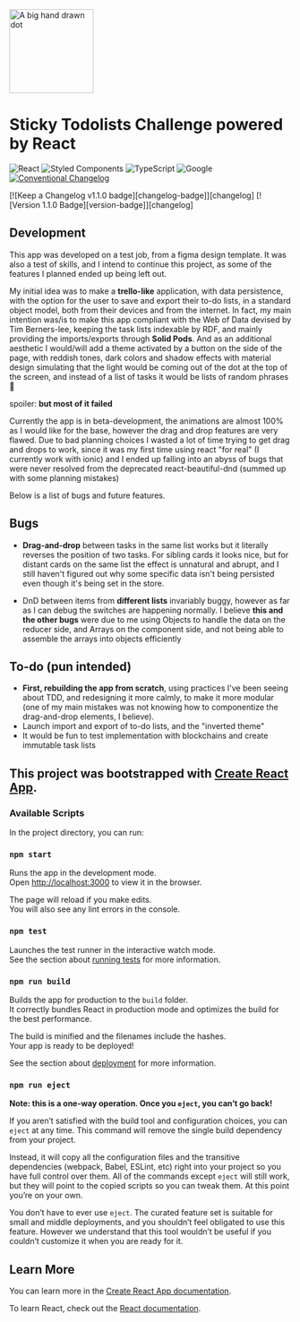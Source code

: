 <img src=https://i.imgur.com/SaOSr8Q.png[/img height=150 alt="A big hand drawn dot"/>

# Sticky Todolists Challenge powered by React

![React](https://img.shields.io/badge/react-%2320232a.svg?style=for-the-badge&logo=react&logoColor=%2361DAFB) ![Styled Components](https://img.shields.io/badge/styled--components-DB7093?style=for-the-badge&logo=styled-components&logoColor=white) ![TypeScript](https://img.shields.io/badge/typescript-%23007ACC.svg?style=for-the-badge&logo=typescript&logoColor=white) ![Google](https://img.shields.io/badge/google-4285F4?style=for-the-badge&logo=google&logoColor=white) [![Conventional Changelog](https://img.shields.io/badge/changelog-conventional-brightgreen.svg)](http://conventional-changelog.github.io)
  
[![Keep a Changelog v1.1.0 badge][changelog-badge]][changelog] [![Version 1.1.0 Badge][version-badge]][changelog]
 
## Development

This app was developed on a test job, from a figma design template. It was also a test of skills, and I intend to continue this project, as some of the features I planned ended up being left out.

My initial idea was to make a **trello-like** application, with data persistence, with the option for the user to save and export their to-do lists, in a standard object model, both from their devices and from the internet. In fact, my main intention was/is to make this app compliant with the Web of Data devised by Tim Berners-lee, keeping the task lists indexable by RDF, and mainly providing the imports/exports through **Solid Pods**. And as an additional aesthetic I would/will add a theme activated by a button on the side of the page, with reddish tones, dark colors and shadow effects with material design simulating that the light would be coming out of the dot at the top of the screen, and instead of a list of tasks it would be lists of random phrases 👻

spoiler: **but most of it failed**

  
    
Currently the app is in beta-development, the animations are almost 100% as I would like for the base, however the drag and drop features are very flawed. Due to bad planning choices I wasted a lot of time trying to get drag and drops to work, since it was my first time using react "for real" (I currently work with ionic) and I ended up falling into an abyss of bugs that were never resolved from the deprecated react-beautiful-dnd (summed up with some planning mistakes) 

Below is a list of bugs and future features.

## Bugs
- **Drag-and-drop** between tasks in the same list works but it literally reverses the position of two tasks. For sibling cards it looks nice, but for distant cards on the same list the effect is unnatural and abrupt, and I still haven't figured out why some specific data isn't being persisted even though it's being set in the store.

- DnD between items from **different lists** invariably buggy, however as far as I can debug the switches are happening normally. I believe **this and the other bugs** were due to me using Objects to handle the data on the reducer side, and Arrays on the component side, and not being able to assemble the arrays into objects efficiently 

## To-do (pun intended)
- **First, rebuilding the app from scratch**, using practices I've been seeing about TDD, and redesigning it more calmly, to make it more modular (one of my main mistakes was not knowing how to componentize the drag-and-drop elements, I believe).
- Launch import and export of to-do lists, and the "inverted theme"
- It would be fun to test implementation with blockchains and create immutable task lists


## This project was bootstrapped with [Create React App](https://github.com/facebook/create-react-app).

### Available Scripts

In the project directory, you can run:

### `npm start`

Runs the app in the development mode.\
Open [http://localhost:3000](http://localhost:3000) to view it in the browser.

The page will reload if you make edits.\
You will also see any lint errors in the console.

### `npm test`

Launches the test runner in the interactive watch mode.\
See the section about [running tests](https://facebook.github.io/create-react-app/docs/running-tests) for more information.

### `npm run build`

Builds the app for production to the `build` folder.\
It correctly bundles React in production mode and optimizes the build for the best performance.

The build is minified and the filenames include the hashes.\
Your app is ready to be deployed!

See the section about [deployment](https://facebook.github.io/create-react-app/docs/deployment) for more information.

### `npm run eject`

**Note: this is a one-way operation. Once you `eject`, you can’t go back!**

If you aren’t satisfied with the build tool and configuration choices, you can `eject` at any time. This command will remove the single build dependency from your project.

Instead, it will copy all the configuration files and the transitive dependencies (webpack, Babel, ESLint, etc) right into your project so you have full control over them. All of the commands except `eject` will still work, but they will point to the copied scripts so you can tweak them. At this point you’re on your own.

You don’t have to ever use `eject`. The curated feature set is suitable for small and middle deployments, and you shouldn’t feel obligated to use this feature. However we understand that this tool wouldn’t be useful if you couldn’t customize it when you are ready for it.

## Learn More

You can learn more in the [Create React App documentation](https://facebook.github.io/create-react-app/docs/getting-started).

To learn React, check out the [React documentation](https://reactjs.org/).
